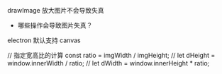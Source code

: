 drawImage 放大图片不会导致失真

- 哪些操作会导致图片失真？

electron 默认支持 canvas

// 指定宽高比的计算
const ratio = imgWidth / imgHeight;
// let dHeight = window.innerWidth / ratio;
// let dWidth = window.innerHeight \* ratio;
